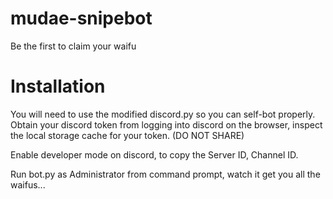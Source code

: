# mudae-snipebot
Be the first to claim your waifu

# Installation
You will need to use the modified discord.py so you can self-bot properly.
Obtain your discord token from logging into discord on the browser, inspect the local storage cache for your token. (DO NOT SHARE)

Enable developer mode on discord, to copy the Server ID, Channel ID.

Run bot.py as Administrator from command prompt, watch it get you all the waifus...
